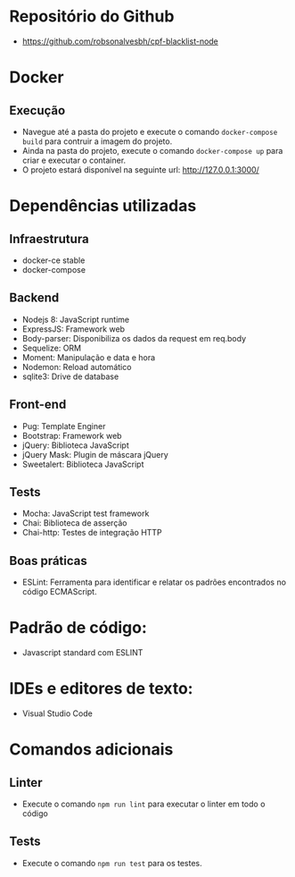 # Repositório do Github
- https://github.com/robsonalvesbh/cpf-blacklist-node

# Docker
## Execução
- Navegue até a pasta do projeto e execute o comando `docker-compose build` para contruir a imagem do projeto.
- Ainda na pasta do projeto, execute o comando `docker-compose up` para criar e executar o container.
- O projeto estará disponível na seguinte url: http://127.0.0.1:3000/

# Dependências utilizadas

## Infraestrutura
- docker-ce stable
- docker-compose

## Backend
- Nodejs 8: JavaScript runtime
- ExpressJS: Framework web
- Body-parser: Disponibiliza os dados da request em req.body
- Sequelize: ORM
- Moment: Manipulação e data e hora
- Nodemon: Reload automático
- sqlite3: Drive de database

## Front-end
- Pug: Template Enginer
- Bootstrap: Framework web
- jQuery: Biblioteca JavaScript
- jQuery Mask: Plugin de máscara jQuery
- Sweetalert: Biblioteca JavaScript

## Tests
- Mocha: JavaScript test framework
- Chai: Biblioteca de asserção
- Chai-http: Testes de integração HTTP

## Boas práticas
- ESLint: Ferramenta para identificar e relatar os padrões encontrados no código ECMAScript.

# Padrão de código:
- Javascript standard com ESLINT

# IDEs e editores de texto:
- Visual Studio Code

# Comandos adicionais
## Linter
- Execute o comando `npm run lint` para executar o linter em todo o código

## Tests
- Execute o comando `npm run test` para os testes.
